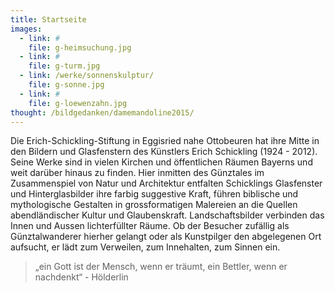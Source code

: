 ```yaml
---
title: Startseite
images:
  - link: #
    file: g-heimsuchung.jpg
  - link: #
    file: g-turm.jpg
  - link: /werke/sonnenskulptur/
    file: g-sonne.jpg
  - link: #
    file: g-loewenzahn.jpg
thought: /bildgedanken/damemandoline2015/
---
```


Die Erich-Schickling-Stiftung in Eggisried nahe Ottobeuren hat ihre Mitte in den Bildern und Glasfenstern des Künstlers Erich Schickling (1924 - 2012). Seine Werke sind in vielen Kirchen und öffentlichen Räumen Bayerns und weit darüber hinaus zu finden. Hier inmitten des Günztales im Zusammenspiel von Natur und Architektur entfalten Schicklings Glasfenster und Hinterglasbilder ihre farbig suggestive Kraft, führen biblische und mythologische Gestalten in grossformatigen Malereien an die Quellen abendländischer Kultur und Glaubenskraft. Landschaftsbilder verbinden das Innen und Aussen lichterfüllter Räume. Ob der Besucher zufällig als Günztalwanderer hierher gelangt oder als Kunstpilger den abgelegenen Ort aufsucht, er lädt zum Verweilen, zum Innehalten, zum Sinnen ein.


> „ein Gott ist der Mensch, wenn er träumt, ein Bettler, wenn er nachdenkt“ - Hölderlin